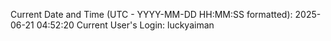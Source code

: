 Current Date and Time (UTC - YYYY-MM-DD HH:MM:SS formatted): 2025-06-21 04:52:20
Current User's Login: luckyaiman
